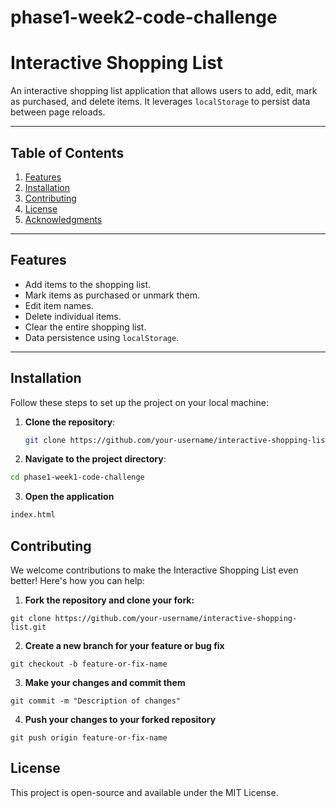# phase1-week2-code-challenge
# Interactive Shopping List

An interactive shopping list application that allows users to add, edit, mark as purchased, and delete items. It leverages `localStorage` to persist data between page reloads.

---

## Table of Contents

1. [Features](#features)
2. [Installation](#installation)
3. [Contributing](#contributing)
4. [License](#license)
5. [Acknowledgments](#acknowledgments)

---

## Features

- Add items to the shopping list.
- Mark items as purchased or unmark them.
- Edit item names.
- Delete individual items.
- Clear the entire shopping list.
- Data persistence using `localStorage`.

---

## Installation

Follow these steps to set up the project on your local machine:

1. **Clone the repository**:
   ```bash
   git clone https://github.com/your-username/interactive-shopping-list.git
   ```
2. **Navigate to the project directory**:
```bash
cd phase1-week1-code-challenge
```
3. **Open the application**
```bash
index.html
```
## Contributing
We welcome contributions to make the Interactive Shopping List even better! Here's how you can help:
1. **Fork the repository and clone your fork:**
```
git clone https://github.com/your-username/interactive-shopping-list.git
```
2. **Create a new branch for your feature or bug fix**
```
git checkout -b feature-or-fix-name
```
3. **Make your changes and commit them**
```
git commit -m "Description of changes"
```
4. **Push your changes to your forked repository**
```
git push origin feature-or-fix-name
```

## License
This project is open-source and available under the MIT License.

